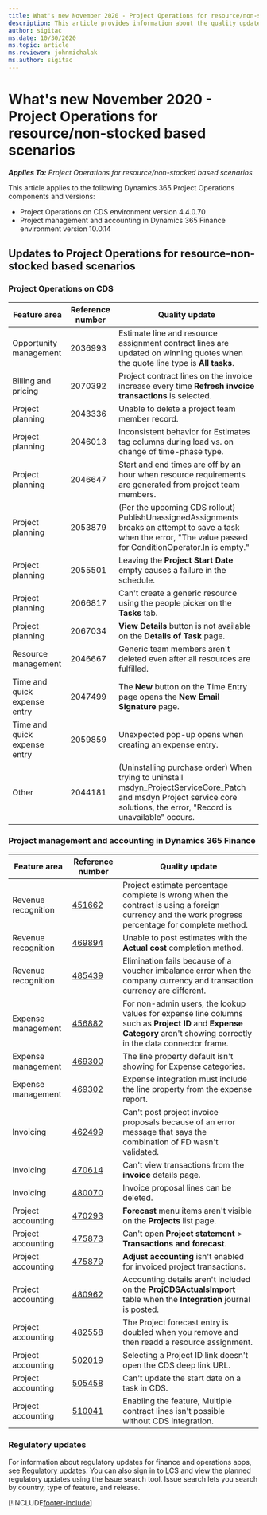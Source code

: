 ```yaml
---
title: What's new November 2020 - Project Operations for resource/non-stocked based scenarios
description: This article provides information about the quality updates available in the November 2020 release of Project Operations for resource/non-stocked based scenarios.
author: sigitac
ms.date: 10/30/2020
ms.topic: article
ms.reviewer: johnmichalak
ms.author: sigitac
---
```


# What's new November 2020 - Project Operations for resource/non-stocked based scenarios

_**Applies To:** Project Operations for resource/non-stocked based scenarios_

This article applies to the following Dynamics 365 Project Operations components and versions:

- Project Operations on CDS environment version 4.4.0.70
- Project management and accounting in Dynamics 365 Finance environment version 10.0.14

## Updates to Project Operations for resource-non-stocked based scenarios

### Project Operations on CDS

| Feature area                 | Reference number | Quality update                                                                                                                                                                    |
|------------------------------|------------------|-----------------------------------------------------------------------------------------------------------------------------------------------------------------------------------|
| Opportunity management       | 2036993          | Estimate line and resource   assignment contract lines are updated on winning quotes when the quote line   type is **All tasks**.                                                 |
| Billing and pricing          | 2070392          | Project contract lines on the   invoice increase every time **Refresh invoice transactions** is selected.                                                                         |
| Project planning             | 2043336          | Unable to delete a project team   member record.                                                                                                                                  |
| Project planning             | 2046013          | Inconsistent behavior for   Estimates tag columns during load vs. on change of time-phase type.                                                                                   |
| Project planning             | 2046647          | Start and end times are off by   an hour when resource requirements are generated from project team members.                                                                      |
| Project planning             | 2053879          | (Per the upcoming CDS rollout)   PublishUnassignedAssignments breaks an attempt to save a task when the error, "The value passed for ConditionOperator.In is empty."                       |
| Project planning             | 2055501          | Leaving the **Project Start   Date** empty causes a failure in the schedule.                                                                                                      |
| Project planning             | 2066817          | Can't create a generic resource   using the people picker on the **Tasks** tab.                                                                                                   |
| Project planning             | 2067034          | **View Details** button is not   available on the **Details of Task** page.                                                                                                       |
| Resource management          | 2046667          | Generic team members aren't   deleted even after all resources are fulfilled.                                                                                                    |
| Time and quick expense entry | 2047499          | The **New** button on the Time   Entry page opens the **New Email Signature** page.                                                                                               |
| Time and quick expense entry | 2059859          | Unexpected pop-up opens when   creating an expense entry.                                                                                                                         |
| Other                        | 2044181          | (Uninstalling purchase order)   When trying to uninstall msdyn_ProjectServiceCore_Patch and msdyn Project   service core solutions, the error, "Record is unavailable"   occurs.  |

### Project management and accounting in Dynamics 365 Finance

| Feature area        | Reference number | Quality update                                                                                                                                                            |
|---------------------|------------------|---------------------------------------------------------------------------------------------------------------------------------------------------------------------------|
| Revenue recognition | [451662](https://fix.lcs.dynamics.com/Issue/Details/?bugId=451662)           | Project estimate percentage   complete is wrong when the contract is using a foreign currency and the work   progress percentage for complete method.                     |
| Revenue recognition | [469894](https://fix.lcs.dynamics.com/Issue/Details/?bugId=469894)           | Unable to post estimates with   the **Actual cost** completion method.                                                                                                    |
| Revenue recognition | [485439](https://fix.lcs.dynamics.com/Issue/Details/?bugId=485439)           | Elimination fails because of a   voucher imbalance error when the company currency and transaction currency   are different.                                              |
| Expense management  | [456882](https://fix.lcs.dynamics.com/Issue/Details/?bugId=456822)           | For non-admin users, the lookup   values for expense line columns such as **Project ID** and **Expense   Category** aren't showing correctly in the data connector frame. |
| Expense management  | [469300](https://fix.lcs.dynamics.com/Issue/Details/?bugId=469300)           | The line property default isn't   showing for Expense categories.                                                                                                         |
| Expense management  | [469302](https://fix.lcs.dynamics.com/Issue/Details/?bugId=469302)           | Expense integration must include   the line property from the expense report.                                                                                             |
| Invoicing           | [462499](https://fix.lcs.dynamics.com/Issue/Details/?bugId=462499)           | Can't post project invoice   proposals because of an error message that says the combination of FD wasn't   validated.                                                    |
| Invoicing           | [470614](https://fix.lcs.dynamics.com/Issue/Details/?bugId=470614)           | Can't view transactions from the   **invoice** details page.                                                                                                              |
| Invoicing           | [480070](https://fix.lcs.dynamics.com/Issue/Details/?bugId=480070)           | Invoice proposal lines can be   deleted.                                                                                                                                  |
| Project accounting  | [470293](https://fix.lcs.dynamics.com/Issue/Details/?bugId=470293)           | **Forecast** menu items aren't   visible on the **Projects** list page.                                                                                                   |
| Project accounting  | [475873](https://fix.lcs.dynamics.com/Issue/Details/?bugId=475873)           | Can't open **Project statement**   > **Transactions and forecast**.                                                                                                       |
| Project accounting  | [475879](https://fix.lcs.dynamics.com/Issue/Details/?bugId=475879)           | **Adjust accounting** isn't   enabled for invoiced project transactions.                                                                                                  |
| Project accounting  | [480962](https://fix.lcs.dynamics.com/Issue/Details/?bugId=480962)           | Accounting details aren't   included on the **ProjCDSActualsImport** table when the **Integration**   journal is posted.                                                  |
| Project accounting  | [482558](https://fix.lcs.dynamics.com/Issue/Details/?bugId=482558)           | The Project forecast entry is   doubled when you remove and then readd a resource assignment.                                                                            |
| Project accounting  | [502019](https://fix.lcs.dynamics.com/Issue/Details/?bugId=502019)           | Selecting a Project ID link   doesn't open the CDS deep link URL.                                                                                                         |
| Project accounting  | [505458](https://fix.lcs.dynamics.com/Issue/Details/?bugId=505458)           | Can't update the start date on a   task in CDS.                                                                                                                           |
| Project accounting  | [510041](https://fix.lcs.dynamics.com/Issue/Details/?bugId=510041)           | Enabling the feature, Multiple contract lines isn't possible without CDS integration.                                                                                   |

### Regulatory updates
For information about regulatory updates for finance and operations apps, see [Regulatory updates](/dynamics365/finance/localizations/regulatory-updates). You can also sign in to LCS and view the planned regulatory updates using the Issue search tool. Issue search lets you search by country, type of feature, and release.


[!INCLUDE[footer-include](../includes/footer-banner.md)]